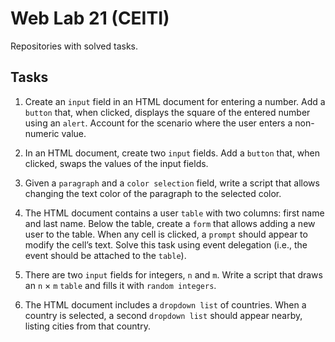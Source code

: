 # Web Lab 21 (CEITI)

Repositories with solved tasks.

## Tasks

1. Create an `input` field in an HTML document for entering a number. Add a `button` that, when clicked, displays the square of the entered number using an `alert`. Account for the scenario where the user enters a non-numeric value.

2. In an HTML document, create two `input` fields. Add a `button` that, when clicked, swaps the values of the input fields.

3. Given a `paragraph` and a `color selection` field, write a script that allows changing the text color of the paragraph to the selected color.

4. The HTML document contains a user `table` with two columns: first name and last name. Below the table, create a `form` that allows adding a new user to the table. When any cell is clicked, a `prompt` should appear to modify the cell’s text. Solve this task using event delegation (i.e., the event should be attached to the `table`).

5. There are two `input` fields for integers, `n` and `m`. Write a script that draws an `n` × `m` `table` and fills it with `random integers`.

6. The HTML document includes a `dropdown list` of countries. When a country is selected, a second `dropdown list` should appear nearby, listing cities from that country.

